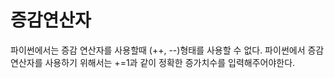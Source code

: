 # 증감연산자
파이썬에서는 증감 연산자를 사용할때 (++, --)형태를 사용할 수 없다. 파이썬에서 증감 연산자를 사용하기 위해서는 +=1과 같이 정확한 증가치수를 입력해주어야한다.